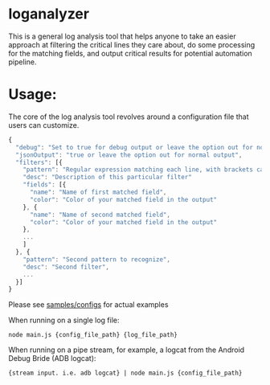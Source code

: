 # loganalyzer

This is a general log analysis tool that helps anyone to take an easier approach at filtering the critical lines they care about, do some processing for the matching fields, and output critical results for potential automation pipeline.

# Usage:

The core of the log analysis tool revolves around a configuration file that users can customize.

```javascript
{
  "debug": "Set to true for debug output or leave the option out for non-debug",
  "jsonOutput": "true or leave the option out for normal output",
  "filters": [{
    "pattern": "Regular expression matching each line, with brackets capturing interested fields",
    "desc": "Description of this particular filter" 
    "fields": [{
      "name": "Name of first matched field",
      "color": "Color of your matched field in the output"
    }, {
      "name": "Name of second matched field",
      "color": "Color of your matched field in the output"
    },
    ...
    ]
  }, {
    "pattern": "Second pattern to recognize",
    "desc": "Second filter",
    ...
  }]
}
```

Please see [samples/configs](https://github.com/hiryanchen/loganalyzer/tree/master/samples/configs) for actual examples

When running on a single log file:

`node main.js {config_file_path} {log_file_path}`

When running on a pipe stream, for example, a logcat from the Android Debug Bride (ADB logcat):

`{stream input. i.e. adb logcat} | node main.js {config_file_path}`
